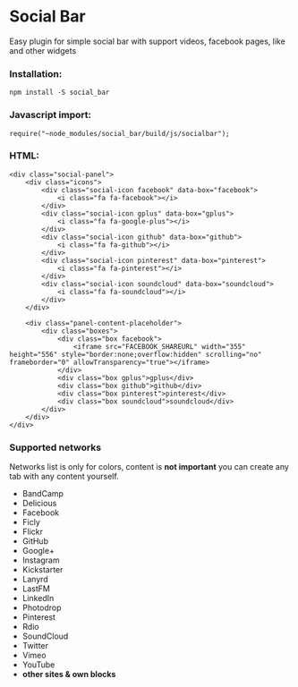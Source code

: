 # Social Bar
Easy plugin for simple social bar with support videos, facebook pages, like and other widgets

### Installation:
```
npm install -S social_bar
```

### Javascript import:
```
require("~node_modules/social_bar/build/js/socialbar");
```

### HTML:
```
<div class="social-panel">
    <div class="icons">
        <div class="social-icon facebook" data-box="facebook">
            <i class="fa fa-facebook"></i>
        </div>
        <div class="social-icon gplus" data-box="gplus">
            <i class="fa fa-google-plus"></i>
        </div>
        <div class="social-icon github" data-box="github">
            <i class="fa fa-github"></i>
        </div>
        <div class="social-icon pinterest" data-box="pinterest">
            <i class="fa fa-pinterest"></i>
        </div>
        <div class="social-icon soundcloud" data-box="soundcloud">
            <i class="fa fa-soundcloud"></i>
        </div>
    </div>

    <div class="panel-content-placeholder">
        <div class="boxes">
            <div class="box facebook">
                <iframe src="FACEBOOK_SHAREURL" width="355" height="556" style="border:none;overflow:hidden" scrolling="no" frameborder="0" allowTransparency="true"></iframe>
            </div>
            <div class="box gplus">gplus</div>
            <div class="box github">github</div>
            <div class="box pinterest">pinterest</div>
            <div class="box soundcloud">soundcloud</div>
        </div>
    </div>
</div>
```

### Supported networks
Networks list is only for colors, content is **not important** you can create any tab with any content yourself.
- BandCamp
- Delicious
- Facebook
- Ficly
- Flickr
- GitHub
- Google+
- Instagram
- Kickstarter
- Lanyrd
- LastFM
- LinkedIn
- Photodrop
- Pinterest
- Rdio
- SoundCloud
- Twitter
- Vimeo
- YouTube
- **other sites & own blocks**